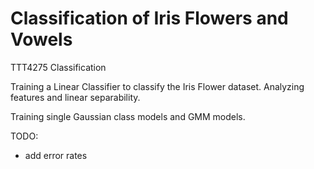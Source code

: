 # Classification of Iris Flowers and Vowels
TTT4275 Classification


Training a Linear Classifier to classify the Iris Flower dataset. Analyzing features and linear separability.

Training single Gaussian class models and GMM models.

TODO: 
* add error rates
